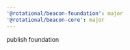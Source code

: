 ```yaml
---
'@rotational/beacon-foundation': major
'@rotational/beacon-core': major
---
```


publish foundation
